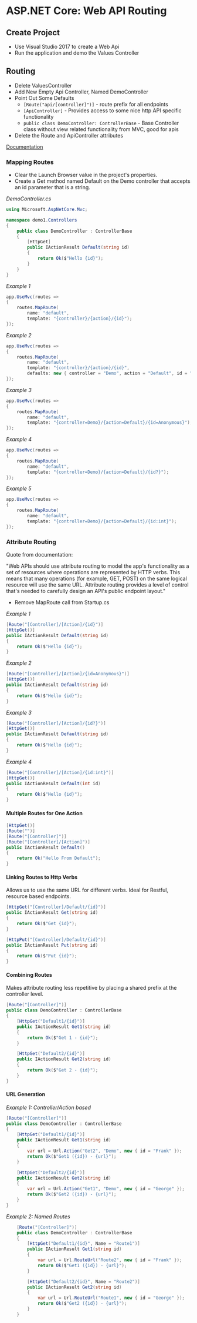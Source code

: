 # ASP.NET Core: Web API Routing

## Create Project

- Use Visual Studio 2017 to create a Web Api
- Run the application and demo the Values Controller

## Routing

- Delete ValuesController
- Add New Empty Api Controller, Named DemoController
- Point Out Some Defaults
  - ```[Route("api/[controller]")]``` - route prefix for all endpoints
  - ```[ApiController]``` - Provides access to some nice http API specific functionality
  - ```public class DemoController: ControllerBase``` - Base Controller class without view related functionality from MVC, good for apis
- Delete the Route and ApiController attributes

[Documentation](https://docs.microsoft.com/en-us/aspnet/core/fundamentals/routing?view=aspnetcore-2.1)

### Mapping Routes

- Clear the Launch Browser value in the project's properties. 
- Create a Get method named Default on the Demo controller that accepts an id parameter that is a string.

_DemoController.cs_
```cs
using Microsoft.AspNetCore.Mvc;

namespace demo1.Controllers
{
    public class DemoController : ControllerBase
    {
        [HttpGet]
        public IActionResult Default(string id)
        {
            return Ok($"Hello {id}");
        }
    }
}
```

_Example 1_
```cs
app.UseMvc(routes =>
{
    routes.MapRoute(
        name: "default",
        template: "{controller}/{action}/{id}");
});
```

_Example 2_
```cs
app.UseMvc(routes =>
{
    routes.MapRoute(
        name: "default",
        template: "{controller}/{action}/{id}",
        defaults: new { controller = "Demo", action = "Default", id = "Anonymous" });
});
```

_Example 3_
```cs
app.UseMvc(routes =>
{
    routes.MapRoute(
        name: "default",
        template: "{controller=Demo}/{action=Default}/{id=Anonymous}");
});
```

_Example 4_
```cs
app.UseMvc(routes =>
{
    routes.MapRoute(
        name: "default",
        template: "{controller=Demo}/{action=Default}/{id?}");
});
```

_Example 5_
```cs
app.UseMvc(routes =>
{
    routes.MapRoute(
        name: "default",
        template: "{controller=Demo}/{action=Default}/{id:int}");
});
```

### Attribute Routing

Quote from documentation:

"Web APIs should use attribute routing to model the app's functionality as a set of resources where operations are represented by HTTP verbs. This means that many operations (for example, GET, POST) on the same logical resource will use the same URL. Attribute routing provides a level of control that's needed to carefully design an API's public endpoint layout."

- Remove MapRoute call from Startup.cs

_Example 1_
```cs
[Route("[Controller]/[Action]/{id}")]
[HttpGet()]
public IActionResult Default(string id)
{
    return Ok($"Hello {id}");
}
```

_Example 2_
```cs
[Route("[Controller]/[Action]/{id=Anonymous}")]
[HttpGet()]
public IActionResult Default(string id)
{
    return Ok($"Hello {id}");
}
```

_Example 3_
```cs
[Route("[Controller]/[Action]/{id?}")]
[HttpGet()]
public IActionResult Default(string id)
{
    return Ok($"Hello {id}");
}
```

_Example 4_
```cs
[Route("[Controller]/[Action]/{id:int}")]
[HttpGet()]
public IActionResult Default(int id)
{
    return Ok($"Hello {id}");
}
```

#### Multiple Routes for One Action

```cs
[HttpGet()]
[Route("")]
[Route("[Controller]")]
[Route("[Controller]/[Action]")]
public IActionResult Default()
{
    return Ok("Hello From Default");
}
```

#### Linking Routes to Http Verbs

Allows us to use the same URL for different verbs. Ideal for Restful, resource based endpoints.

```cs
[HttpGet("[Controller]/Default/{id}")]
public IActionResult Get(string id)
{
    return Ok($"Get {id}");
}

[HttpPut("[Controller]/Default/{id}")]
public IActionResult Put(string id)
{
    return Ok($"Put {id}");
}
```

#### Combining Routes

Makes attribute routing less repetitive by placing a shared prefix at the controller level.

```cs
[Route("[Controller]")]
public class DemoController : ControllerBase
{
    [HttpGet("Default1/{id}")]
    public IActionResult Get1(string id)
    {
        return Ok($"Get 1 - {id}");
    }

    [HttpGet("Default2/{id}")]
    public IActionResult Get2(string id)
    {
        return Ok($"Get 2 - {id}");
    }
}
```

#### URL Generation

_Example 1: Controller/Action based_
```cs
[Route("[Controller]")]
public class DemoController : ControllerBase
{
    [HttpGet("Default1/{id}")]
    public IActionResult Get1(string id)
    {
        var url = Url.Action("Get2", "Demo", new { id = "Frank" });
        return Ok($"Get1 ({id}) - {url}");
    }

    [HttpGet("Default2/{id}")]
    public IActionResult Get2(string id)
    {
        var url = Url.Action("Get1", "Demo", new { id = "George" });
        return Ok($"Get2 ({id}) - {url}");
    }
}
```

_Example 2: Named Routes_
```cs
    [Route("[Controller]")]
    public class DemoController : ControllerBase
    {
        [HttpGet("Default1/{id}", Name = "Route1")]
        public IActionResult Get1(string id)
        {
            var url = Url.RouteUrl("Route2", new { id = "Frank" });
            return Ok($"Get1 ({id}) - {url}");
        }

        [HttpGet("Default2/{id}", Name = "Route2")]
        public IActionResult Get2(string id)
        {
            var url = Url.RouteUrl("Route1", new { id = "George" });
            return Ok($"Get2 ({id}) - {url}");
        }
    }
```